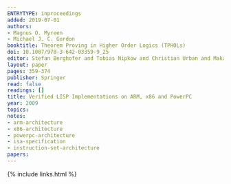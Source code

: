 ```yaml
---
ENTRYTYPE: inproceedings
added: 2019-07-01
authors:
- Magnus O. Myreen
- Michael J. C. Gordon
booktitle: Theorem Proving in Higher Order Logics (TPHOLs)
doi: 10.1007/978-3-642-03359-9_25
editor: Stefan Berghofer and Tobias Nipkow and Christian Urban and Makarius Wenzel
layout: paper
pages: 359-374
publisher: Springer
read: false
readings: []
title: Verified LISP Implementations on ARM, x86 and PowerPC
year: 2009
topics:
notes:
- arm-architecture
- x86-architecture
- powerpc-architecture
- isa-specification
- instruction-set-architecture
papers:
---
```


{% include links.html %}
